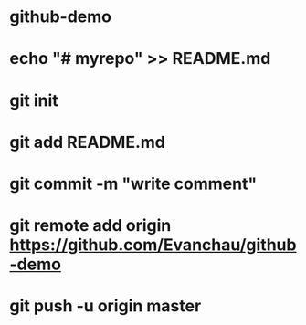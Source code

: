 # github-demo

# echo "# myrepo" >> README.md
# git init
# git add README.md
# git commit -m "write comment"
# git remote add origin https://github.com/Evanchau/github-demo
# git push -u origin master

